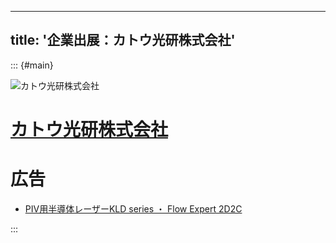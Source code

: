 
---
title: '企業出展：カトウ光研株式会社'
---

::: {#main}

![カトウ光研株式会社](images/kk.png)

# [カトウ光研株式会社](https://www.kk-co.jp/)

# 広告

- <i class="fas fa-ad"></i> [PIV用半導体レーザーKLD series ・ Flow Expert 2D2C](kk/ad-color.pdf)

:::
